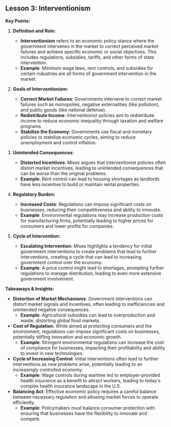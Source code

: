 ## Lesson 3: Interventionism

**Key Points:**

1. **Definition and Role:**

   - **Interventionism** refers to an economic policy stance where the government intervenes in the market to correct perceived market failures and achieve specific economic or social objectives. This includes regulations, subsidies, tariffs, and other forms of state intervention.
   - **Example**: Minimum wage laws, rent controls, and subsidies for certain industries are all forms of government intervention in the market.

2. **Goals of Interventionism:**

   - **Correct Market Failures**: Governments intervene to correct market failures such as monopolies, negative externalities (like pollution), and public goods (like national defense).
   - **Redistribute Income**: Interventionist policies aim to redistribute income to reduce economic inequality through taxation and welfare programs.
   - **Stabilize the Economy**: Governments use fiscal and monetary policies to stabilize economic cycles, aiming to reduce unemployment and control inflation.

3. **Unintended Consequences:**

   - **Distorted Incentives**: Mises argues that interventionist policies often distort market incentives, leading to unintended consequences that can be worse than the original problems.
   - **Example**: Rent control can lead to housing shortages as landlords have less incentive to build or maintain rental properties.

4. **Regulatory Burden:**

   - **Increased Costs**: Regulations can impose significant costs on businesses, reducing their competitiveness and ability to innovate.
   - **Example**: Environmental regulations may increase production costs for manufacturing firms, potentially leading to higher prices for consumers and lower profits for companies.

5. **Cycle of Intervention:**
   - **Escalating Intervention**: Mises highlights a tendency for initial government interventions to create problems that lead to further interventions, creating a cycle that can lead to increasing government control over the economy.
   - **Example**: A price control might lead to shortages, prompting further regulations to manage distribution, leading to even more extensive government involvement.

**Takeaways & Insights:**

- **Distortion of Market Mechanisms**: Government interventions can distort market signals and incentives, often leading to inefficiencies and unintended negative consequences.
  - **Example**: Agricultural subsidies can lead to overproduction and waste, distorting global food markets.
- **Cost of Regulation**: While aimed at protecting consumers and the environment, regulations can impose significant costs on businesses, potentially stifling innovation and economic growth.
  - **Example**: Stringent environmental regulations can increase the cost of compliance for businesses, impacting their profitability and ability to invest in new technologies.
- **Cycle of Increasing Control**: Initial interventions often lead to further interventions as new problems arise, potentially leading to an increasingly controlled economy.
  - **Example**: Wage controls during wartime led to employer-provided health insurance as a benefit to attract workers, leading to today's complex health insurance landscape in the U.S.
- **Balancing Act**: Effective economic policy requires a careful balance between necessary regulation and allowing market forces to operate efficiently.
  - **Example**: Policymakers must balance consumer protection with ensuring that businesses have the flexibility to innovate and compete.
